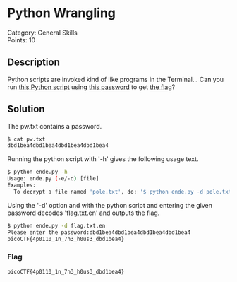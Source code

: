 # Python Wrangling 
Category: General Skills\
Points: 10

## Description
Python scripts are invoked kind of like programs in the Terminal... Can you run [this Python script](https://mercury.picoctf.net/static/1b247b1631eb377d9392bfa4871b2eb1/ende.py) using [this password](https://mercury.picoctf.net/static/1b247b1631eb377d9392bfa4871b2eb1/pw.txt) to get [the flag](https://mercury.picoctf.net/static/1b247b1631eb377d9392bfa4871b2eb1/flag.txt.en)?

## Solution
The pw.txt contains a password.
```bash
$ cat pw.txt
dbd1bea4dbd1bea4dbd1bea4dbd1bea4
```

Running the python script with '-h' gives the following usage text.
```bash
$ python ende.py -h            
Usage: ende.py (-e/-d) [file]
Examples:
  To decrypt a file named 'pole.txt', do: '$ python ende.py -d pole.txt'
```

Using the '-d' option and with the python script and entering the given password decodes 'flag.txt.en' and outputs the flag.
```bash
$ python ende.py -d flag.txt.en
Please enter the password:dbd1bea4dbd1bea4dbd1bea4dbd1bea4
picoCTF{4p0110_1n_7h3_h0us3_dbd1bea4}
```

### Flag
```
picoCTF{4p0110_1n_7h3_h0us3_dbd1bea4}
```
